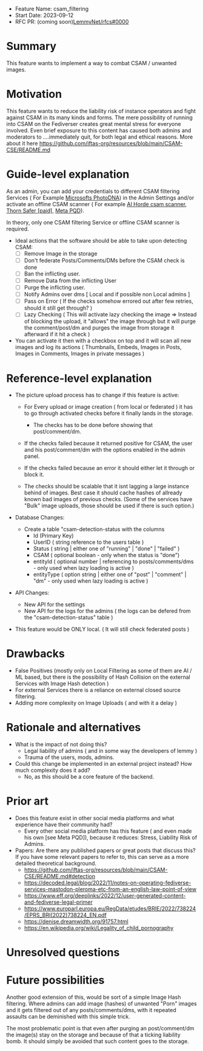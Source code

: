 - Feature Name: csam_filtering
- Start Date: 2023-09-12
- RFC PR: (coming soon)[LemmyNet/rfcs#0000](https://github.com/LemmyNet/rfcs/pull/0000)

# Summary

This feature wants to implement a way to combat CSAM / unwanted images.

# Motivation

This feature wants to reduce the liability risk of instance operators and fight against CSAM in its many kinds and forms. The mere possibility of running into CSAM on the Fediverser creates great mental stress for everyone involved. Even brief exposure to this content has caused both admins and moderators to ....immediately quit, for both legal and ethical reasons.
More about it here <https://github.com/iftas-org/resources/blob/main/CSAM-CSE/README.md>

# Guide-level explanation

As an admin, you can add your credentials to different CSAM filtering Services ( For Example [Microsofts PhotoDNA](https://www.microsoft.com/en-us/photodna)) in the Admin Settings and/or activate an offline CSAM scanner ( For example [AI Horde csam scanner](https://github.com/Haidra-Org/horde-safety/blob/main/horde_safety/csam_checker.py), [Thorn Safer [paid]](https://get.safer.io/csam-detection-tool-for-child-safety), [Meta PQD](https://github.com/facebook/ThreatExchange/tree/main/pdq)).

In theory, only one CSAM filtering Service or offline CSAM scanner is required.


- Ideal actions that the software should be able to take upon detecting CSAM:
  - [ ] Remove Image in the storage
  - [ ] Don't federate Posts/Comments/DMs before the CSAM check is done
  - [ ] Ban the inflicting user.
  - [ ] Remove Data from the inflicting User
  - [ ] Purge the inflicting user.
  - [ ] Notify Admins over dms [ Local and if possible non Local admins ]
  - [ ] Pass on Error ( If the checks somehow errored out after few retries, should it still get through? )
  - [ ] Lazy Checking ( This will activate lazy checking the image => Instead of blocking the upload, it "allows" the image through but it will purge the comment/post/dm and purges the image from storage it afterward if it hit a check )

- You can activate it then with a checkbox on top and it will scan all new images and log its actions ( Thumbnails, Embeds, Images in Posts, Images in Comments, Images in private messages )

# Reference-level explanation

- The picture upload process has to change if this feature is active:
  - For Every upload or image creation ( from local or federated ) it has to go through activated checks before it finally lands in the storage.
    - The checks has to be done before showing that post/comment/dm.

  - If the checks failed because it returned positive for CSAM, the user and his post/comment/dm with the options enabled in the admin panel.

  - If the checks failed because an error it should either let it through or block it.

  - The checks should be scalable that it isnt lagging a large instance behind of images. Best case it should cache hashes of allready known bad images of previous checks. (Some of the services have "Bulk" image uploads, those should be used if there is such option.)

- Database Changes:
  - Create a table "csam-detection-status with the columns
    - Id (Primary Key)
    - UserID ( string reference to the users table )
    - Status ( string | either one of "running" | "done" | "failed" )
    - CSAM ( optional boolean - only when the status is "done")
    - entityId ( optional number | referencing to posts/comments/dms - only used when lazy loading is active )
    - entityType ( option string | either one of "post" | "comment" | "dm" - only used when lazy loading is active )

- API Changes:
  - New API for the settings
  - New API for the logs for the admins ( the logs can be defered from the "csam-detection-status" table )

- This feature would be ONLY local. ( It will still check federated posts )

# Drawbacks

- False Positives (mostly only on Local Filtering as some of them are AI / ML based, but there is the possibility of Hash Collision on the external Services with Image Hash detection )
- For external Services there is a reliance on external closed source filtering.
- Adding more complexity on Image Uploads ( and with it a delay )

# Rationale and alternatives

- What is the impact of not doing this?
  - Legal liability of admins ( and in some way the developers of lemmy )
  - Trauma of the users, mods, admins.
- Could this change be implemented in an external project instead? How much complexity does it add?
  - No, as this should be a core feature of the backend.

# Prior art

- Does this feature exist in other social media platforms and what experience have their community had?
  - Every other social media platform has this feature ( and even made his own [see Meta PQD]), because it reduces: Stress, Liability Risk of Admins.
- Papers: Are there any published papers or great posts that discuss this? If you have some relevant papers to refer to, this can serve as a more detailed theoretical background.
  - <https://github.com/iftas-org/resources/blob/main/CSAM-CSE/README.md#detection>
  - <https://decoded.legal/blog/2022/11/notes-on-operating-fediverse-services-mastodon-pleroma-etc-from-an-english-law-point-of-view>
  - <https://www.eff.org/deeplinks/2022/12/user-generated-content-and-fediverse-legal-primer>
  - <https://www.europarl.europa.eu/RegData/etudes/BRIE/2022/738224/EPRS_BRI(2022)738224_EN.pdf>
  - <https://denise.dreamwidth.org/91757.html>
  - <https://en.wikipedia.org/wiki/Legality_of_child_pornography>

# Unresolved questions

# Future possibilities

Another good extension of this, would be sort of a simple Image Hash filtering. Where admins can add image (hashes) of unwanted "Porn" images and it gets filtered out of any posts/comments/dms, with it repeated assaults can be deminished with this simple trick.

The most problematic point is that even after purging an post/comment/dm the image(s) stay on the storage and because of that a ticking liability bomb. It should simply be avoided that such content goes to the storage.
